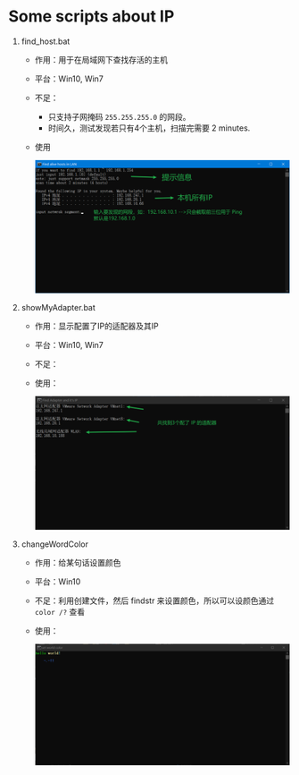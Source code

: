 # Some scripts about IP

1. find_host.bat

    * 作用：用于在局域网下查找存活的主机
    * 平台：Win10, Win7
    * 不足：
      * 只支持子网掩码 `255.255.255.0` 的网段。
      * 时间久，测试发现若只有4个主机，扫描完需要 2 minutes.
    * 使用

        ![看不到图片是科学问题](https://raw.githubusercontent.com/yiyah/Picture_Material/master/20210719205908.png)

2. showMyAdapter.bat

    * 作用：显示配置了IP的适配器及其IP
    * 平台：Win10, Win7
    * 不足：
    * 使用：

        ![看不到图片是科学问题](https://raw.githubusercontent.com/yiyah/Picture_Material/master/20210725112142.png)

3. changeWordColor
    * 作用：给某句话设置颜色
    * 平台：Win10
    * 不足：利用创建文件，然后 findstr 来设置颜色，所以可以设颜色通过 `color /?` 查看
    * 使用：

      ![看不到图片是科学问题](https://raw.githubusercontent.com/yiyah/Picture_Material/master/20210726011104.png)